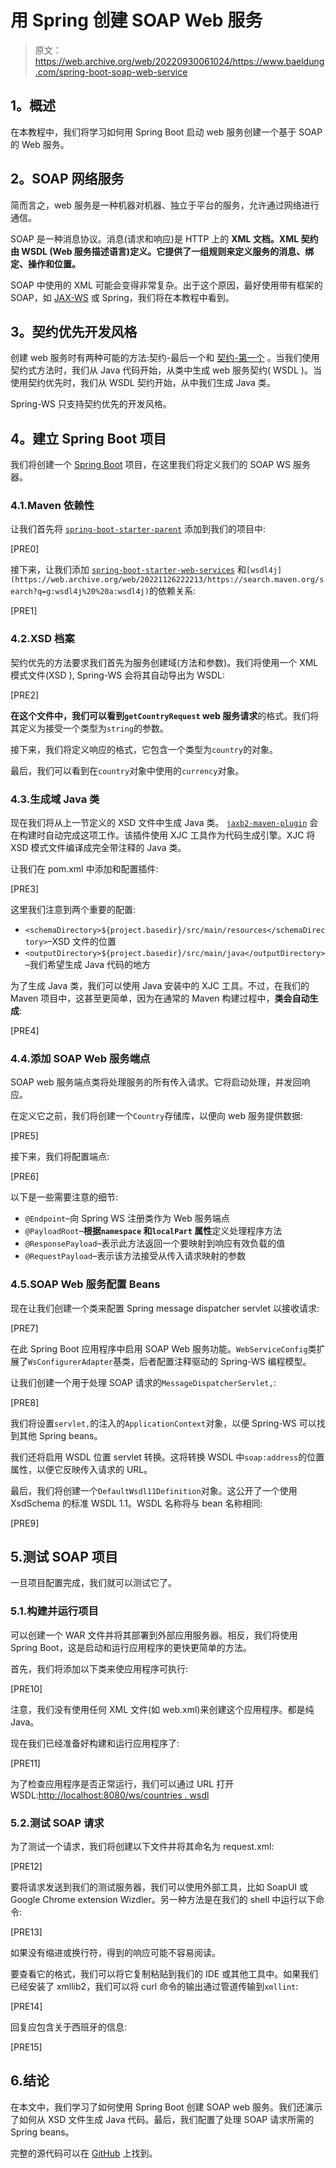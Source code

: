 # 用 Spring 创建 SOAP Web 服务

> 原文：<https://web.archive.org/web/20220930061024/https://www.baeldung.com/spring-boot-soap-web-service>

## **1。概述**

在本教程中，我们将学习如何用 Spring Boot 启动 web 服务创建一个基于 SOAP 的 Web 服务。

## **2。SOAP 网络服务**

简而言之，web 服务是一种机器对机器、独立于平台的服务，允许通过网络进行通信。

SOAP 是一种消息协议。消息(请求和响应)是 HTTP 上的 **XML 文档。**XML 契约由 WSDL** (Web 服务描述语言)定义。它提供了一组规则来定义服务的消息、绑定、操作和位置。**

SOAP 中使用的 XML 可能会变得非常复杂。出于这个原因，最好使用带有框架的 SOAP，如 [JAX-WS](/web/20221126222213/https://www.baeldung.com/jax-ws) 或 Spring，我们将在本教程中看到。

## **3。契约优先开发风格**

创建 web 服务时有两种可能的方法:契约-最后一个和 [契约-第一个](https://web.archive.org/web/20221126222213/https://docs.spring.io/spring-ws/sites/1.5/reference/html/why-contract-first.html) 。当我们使用契约式方法时，我们从 Java 代码开始，从类中生成 web 服务契约( <acronym class="acronym">WSDL</acronym> )。当使用契约优先时，我们从 WSDL 契约开始，从中我们生成 Java 类。

Spring-WS 只支持契约优先的开发风格。

## **4。建立 Spring Boot 项目**

我们将创建一个 [Spring Boot](/web/20221126222213/https://www.baeldung.com/spring-boot) 项目，在这里我们将定义我们的 SOAP WS 服务器。

### 4.1.Maven 依赖性

让我们首先将 [`spring-boot-starter-parent`](https://web.archive.org/web/20221126222213/https://search.maven.org/search?q=g:org.springframework.boot%20a:spring-boot-starter-parent) 添加到我们的项目中:

[PRE0]

接下来，让我们添加 [`spring-boot-starter-web-services`](https://web.archive.org/web/20221126222213/https://search.maven.org/search?q=g:org.springframework.boot%20a:spring-boot-starter-web-services) 和`[wsdl4j](https://web.archive.org/web/20221126222213/https://search.maven.org/search?q=g:wsdl4j%20%20a:wsdl4j)`的依赖关系:

[PRE1]

### 4.2.XSD 档案

契约优先的方法要求我们首先为服务创建域(方法和参数)。我们将使用一个 XML 模式文件(XSD ), Spring-WS 会将其自动导出为 WSDL:

[PRE2]

**在这个文件中，我们可以看到`getCountryRequest` web 服务请求**的格式。我们将其定义为接受一个类型为`string`的参数。

接下来，我们将定义响应的格式，它包含一个类型为`country`的对象。

最后，我们可以看到在`country`对象中使用的`currency`对象。

### 4.3.生成域 Java 类

现在我们将从上一节定义的 XSD 文件中生成 Java 类。 [`jaxb2-maven-plugin`](https://web.archive.org/web/20221126222213/https://search.maven.org/search?q=g:org.codehaus.mojo%20a:jaxb2-maven-plugin) 会在构建时自动完成这项工作。该插件使用 XJC 工具作为代码生成引擎。XJC 将 XSD 模式文件编译成完全带注释的 Java 类。

让我们在 pom.xml 中添加和配置插件:

[PRE3]

这里我们注意到两个重要的配置:

*   `<schemaDirectory>${project.basedir}/src/main/resources</schemaDirectory>`–XSD 文件的位置
*   `<outputDirectory>${project.basedir}/src/main/java</outputDirectory>`–我们希望生成 Java 代码的地方

为了生成 Java 类，我们可以使用 Java 安装中的 XJC 工具。不过，在我们的 Maven 项目中，这甚至更简单，因为在通常的 Maven 构建过程中，**类会自动生成**:

[PRE4]

### 4.4.添加 SOAP Web 服务端点

SOAP web 服务端点类将处理服务的所有传入请求。它将启动处理，并发回响应。

在定义它之前，我们将创建一个`Country`存储库，以便向 web 服务提供数据:

[PRE5]

接下来，我们将配置端点:

[PRE6]

以下是一些需要注意的细节:

*   `@Endpoint`–向 Spring WS 注册类作为 Web 服务端点
*   `@PayloadRoot`–**根据`namespace` 和`localPart` 属性**定义处理程序方法
*   `@ResponsePayload`–表示此方法返回一个要映射到响应有效负载的值
*   `@RequestPayload`–表示该方法接受从传入请求映射的参数

### 4.5.SOAP Web 服务配置 Beans

现在让我们创建一个类来配置 Spring message dispatcher servlet 以接收请求:

[PRE7]

在此 Spring Boot 应用程序中启用 SOAP Web 服务功能。`WebServiceConfig`类扩展了`WsConfigurerAdapter`基类，后者配置注释驱动的 Spring-WS 编程模型。

让我们创建一个用于处理 SOAP 请求的`MessageDispatcherServlet,`:

[PRE8]

我们将设置`servlet,`的注入的`ApplicationContext`对象，以便 Spring-WS 可以找到其他 Spring beans。

我们还将启用 WSDL 位置 servlet 转换。这将转换 WSDL 中`soap:address`的位置属性，以便它反映传入请求的 URL。

最后，我们将创建一个`DefaultWsdl11Definition`对象。这公开了一个使用 XsdSchema 的标准 WSDL 1.1。WSDL 名称将与 bean 名称相同:

[PRE9]

## 5.测试 SOAP 项目

一旦项目配置完成，我们就可以测试它了。

### 5.1.构建并运行项目

可以创建一个 WAR 文件并将其部署到外部应用服务器。相反，我们将使用 Spring Boot，这是启动和运行应用程序的更快更简单的方法。

首先，我们将添加以下类来使应用程序可执行:

[PRE10]

注意，我们没有使用任何 XML 文件(如 web.xml)来创建这个应用程序。都是纯 Java。

现在我们已经准备好构建和运行应用程序了:

[PRE11]

为了检查应用程序是否正常运行，我们可以通过 URL 打开 WSDL:[http://localhost:8080/ws/countries . wsdl](https://web.archive.org/web/20221126222213/http://localhost:8080/ws/countries.wsdl)

### 5.2.测试 SOAP 请求

为了测试一个请求，我们将创建以下文件并将其命名为 request.xml:

[PRE12]

要将请求发送到我们的测试服务器，我们可以使用外部工具，比如 SoapUI 或 Google Chrome extension Wizdler。另一种方法是在我们的 shell 中运行以下命令:

[PRE13]

如果没有缩进或换行符，得到的响应可能不容易阅读。

要查看它的格式，我们可以将它复制粘贴到我们的 IDE 或其他工具中。如果我们已经安装了 xmllib2，我们可以将 curl 命令的输出通过管道传输到`xmllint`:

[PRE14]

回复应包含关于西班牙的信息:

[PRE15]

## 6.结论

在本文中，我们学习了如何使用 Spring Boot 创建 SOAP web 服务。我们还演示了如何从 XSD 文件生成 Java 代码。最后，我们配置了处理 SOAP 请求所需的 Spring beans。

完整的源代码可以在 [GitHub](https://web.archive.org/web/20221126222213/https://github.com/eugenp/tutorials/tree/master/spring-soap) 上找到。